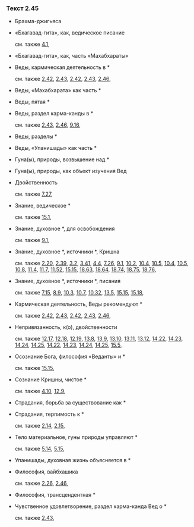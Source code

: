 ### Текст 2.45
	
- Брахма-джигьяса

	
- «Бхагавад-гита», как, ведическое писание

	см. также  [4.1](../04/0401.md), 
	
- «Бхагавад-гита», как, часть «Махабхараты»

	
- Веды, кармическая деятельность в \*

	см. также  [2.42](../02/0242.md),  [2.43](../02/0243.md),  [2.42](../02/0242.md),  [2.43](../02/0243.md),  [2.46](../02/0246.md), 
	
- Веды, «Махабхарата» как часть \*

	
- Веды, пятая \*

	
- Веды, раздел карма-канды в \*

	см. также  [2.43](../02/0243.md),  [2.46](../02/0246.md),  [9.16](../09/0916.md), 
	
- Веды, разделы \*

	
- Веды, «Упанишады» как часть \*

	
- Гуна(ы), природы, возвышение над \*

	
- Гуна(ы), природы, как объект изучения Вед

	
- Двойственность

	см. также  [7.27](../07/0727.md), 
	
- Знание, ведическое \*

	см. также  [15.1](../15/1501.md), 
	
- Знание, духовное \*, для освобождения

	см. также  [9.1](../09/0901.md), 
	
- Знание, духовное \*, источники \*, Кришна

	см. также  [2.20](../02/0220.md),  [2.39](../02/0239.md),  [3.2](../03/0302.md),  [3.41](../03/0341.md),  [4.4](../04/0404.md),  [7.26](../07/0726.md),  [9.1](../09/0901.md),  [10.2](../10/1002.md),  [10.4](../10/1004.md),  [10.5](../10/1005.md),  [10.4](../10/1004.md),  [10.5](../10/1005.md),  [10.8](../10/1008.md),  [11.4](../11/1104.md),  [11.7](../11/1107.md),  [11.52](../11/1152.md),  [15.15](../15/1515.md),  [18.63](../18/1863.md),  [18.64](../18/1864.md),  [18.74](../18/1874.md),  [18.75](../18/1875.md),  [18.76](../18/1876.md), 
	
- Знание, духовное \*, источники \*, писания

	см. также  [7.15](../07/0715.md),  [8.9](../08/0809.md),  [10.3](../10/1003.md),  [10.7](../10/1007.md),  [10.32](../10/1032.md),  [13.5](../13/1305.md),  [15.15](../15/1515.md),  [15.18](../15/1518.md), 
	
- Кармическая деятельность, Веды рекомендуют \*

	см. также  [2.42](../02/0242.md),  [2.43](../02/0243.md),  [2.42](../02/0242.md),  [2.43](../02/0243.md),  [2.46](../02/0246.md), 
	
- Непривязанность, к(о), двойственности

	см. также  [12.17](../12/1217.md),  [12.18](../12/1218.md),  [12.19](../12/1219.md),  [13.8](../13/1308.md),  [13.9](../13/1309.md),  [13.10](../13/1310.md),  [13.11](../13/1311.md),  [13.12](../13/1312.md),  [14.22](../14/1422.md),  [14.23](../14/1423.md),  [14.24](../14/1424.md),  [14.25](../14/1425.md),  [14.22](../14/1422.md),  [14.23](../14/1423.md),  [14.24](../14/1424.md),  [14.25](../14/1425.md),  [15.5](../15/1505.md), 
	
- Осознание Бога, философия «Веданты» и \*

	см. также  [15.15](../15/1515.md), 
	
- Сознание Кришны, чистое \*

	см. также  [4.10](../04/0410.md),  [12.9](../12/1209.md), 
	
- Страдания, борьба за существование как \*

	
- Страдания, терпимость к \*

	см. также  [2.14](../02/0214.md),  [2.15](../02/0215.md), 
	
- Тело материальное, гуны природы управляют \*

	см. также  [5.14](../05/0514.md),  [5.15](../05/0515.md), 
	
- Упанишады, духовная жизнь объясняется в \*

	
- Философия, вайбхашика

	см. также  [2.26](../02/0226.md),  [2.46](../02/0246.md), 
	
- Философия, трансцендентная \*

	
- Чувственное удовлетворение, раздел карма-канда Вед о \*

	см. также  [2.43](../02/0243.md), 
